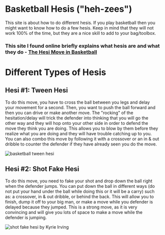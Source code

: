 # Basketball Hesis ("heh-zees")
This site is about how to do different hesis.
If you play basketball then you might want to know how to do a few hesis. Keep in mind that they will not work 100% of the time, but they are a nice skill to add to your bag/toolbox.

### This site I found online briefly explains what hesis are and what they do - [The Hesi Move in Basketball](https://queenballers.club/basketball/hesi-move)

# Different Types of Hesis

## Hesi #1: Tween Hesi
To do this move, you have to cross the ball between you legs and delay your movement for a second. Then, you want to push the ball forward and then you can drive or make another move. The "rocking" of the hesitation/delay will trick the defender into thinking that you will go the other way and they will hop onto your other side in order to defend the move they think you are doing. This allows you to blow by them before they realize what you are doing and they will have trouble catching up to you. You can also combo this move by following it with a crossover or an in & out dribble to counter the defender if they have already seen you do the move.

![basketball tween hesi](https://github.com/Luke-DeLuna/Basketball-Hesis/assets/145703035/f3e73800-9835-4162-aa3e-d90f1d671de8)

## Hesi #2: Shot Fake Hesi

To do this move, you need to fake your shot and drop down the ball right when the defender jumps. You can put down the ball in different ways (do not put your hand under the ball while doing this or it will be a carry) such as: a crossover, in & out dribble, or behind the back. This will allow you to finish, dump it off to your big man, or make a move while you defender is delayed because they jumped. This is a strong move, as it is very convincing and will give you lots of space to make a move while the defender is jumping.

![shot fake hesi by Kyrie Irving](https://github.com/Luke-DeLuna/Basketball-Hesis/assets/145703035/eaf18b22-e605-4941-bb48-dcef1eaa67d3)
